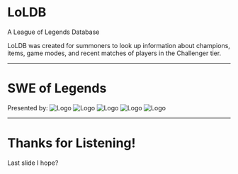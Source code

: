 # LoLDB 

A League of Legends Database 

LoLDB was created for summoners to look up information about champions, items, game modes, and recent matches of players in the Challenger tier.

---

# SWE of Legends

Presented by: 
![Logo](idb/react/loldb/src/images/hiep_headshot.jpg)
![Logo](idb/react/loldb/src/images/viet_headshot.jpg)
![Logo](idb/react/loldb/src/images/welsey_headshot.jpg)
![Logo](idb/react/loldb/src/images/jamie_headshot.jpg)
![Logo](idb/react/loldb/src/images/anjiya_headshot.png)

---

# Thanks for Listening!

Last slide I hope?

